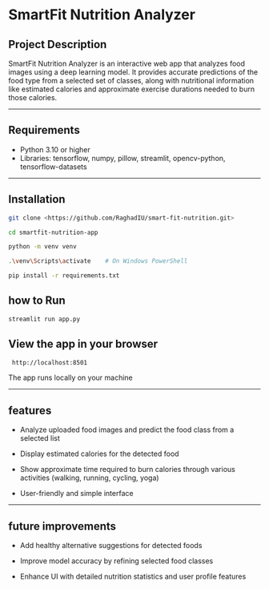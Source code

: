 # SmartFit Nutrition Analyzer
## Project Description
SmartFit Nutrition Analyzer is an interactive web app that analyzes food images using a deep learning model. It provides accurate predictions of the food type from a selected set of classes, along with nutritional information like estimated calories and approximate exercise durations needed to burn those calories.

----------

## Requirements
- Python 3.10 or higher
- Libraries: tensorflow, numpy, pillow, streamlit, opencv-python, tensorflow-datasets
------
## Installation

```bash
git clone <https://github.com/RaghadIU/smart-fit-nutrition.git> 
```
```bash
cd smartfit-nutrition-app
```
```bash
python -m venv venv
```
```bash
.\venv\Scripts\activate    # On Windows PowerShell
```
```bash
pip install -r requirements.txt
```
## how to Run 
```bash 
streamlit run app.py
```
## View the app in your browser
```bash 
 http://localhost:8501
```
The app runs locally on your machine

------
## features 
- Analyze uploaded food images and predict the food class from a selected list

- Display estimated calories for the detected food

- Show approximate time required to burn calories through various activities (walking, running, cycling, yoga)

- User-friendly and simple interface
-----------

## future improvements 

- Add healthy alternative suggestions for detected foods

- Improve model accuracy by refining selected food classes

- Enhance UI with detailed nutrition statistics and user profile features

